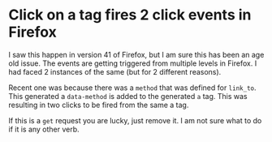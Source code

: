 # Click on a tag fires 2 click events in Firefox

I saw this happen in version 41 of Firefox, but I am sure this has been an age old issue. The events are getting triggered from multiple levels in Firefox. I had faced 2 instances of the same (but for 2 different reasons).

Recent one was because there was a `method` that was defined for `link_to`. This generated a `data-method` is added to the generated `a` tag. This was resulting in two clicks to be fired from the same a tag.

If this is a `get` request you are lucky, just remove it. I am not sure what to do if it is any other verb.
